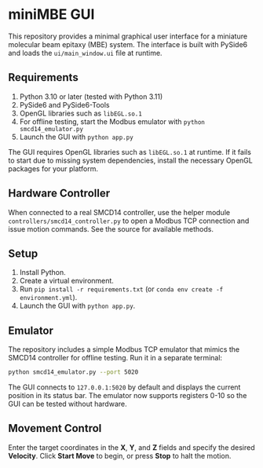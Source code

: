 # miniMBE GUI

This repository provides a minimal graphical user interface for a miniature molecular beam epitaxy (MBE) system.  The interface is built with PySide6 and loads the `ui/main_window.ui` file at runtime.

## Requirements

1. Python 3.10 or later (tested with Python 3.11)
2. PySide6 and PySide6-Tools
3. OpenGL libraries such as `libEGL.so.1`
4. For offline testing, start the Modbus emulator with
   `python smcd14_emulator.py`
5. Launch the GUI with `python app.py`

The GUI requires OpenGL libraries such as `libEGL.so.1` at runtime. If it fails
to start due to missing system dependencies, install the necessary OpenGL
packages for your platform.

## Hardware Controller

When connected to a real SMCD14 controller, use the helper module
`controllers/smcd14_controller.py` to open a Modbus TCP connection and issue
motion commands.  See the source for available methods.

## Setup

1. Install Python.
2. Create a virtual environment.
3. Run `pip install -r requirements.txt` (or `conda env create -f environment.yml`).
4. Launch the GUI with `python app.py`.

## Emulator

The repository includes a simple Modbus TCP emulator that mimics the SMCD14 controller for offline testing.  Run it in a separate terminal:

```bash
python smcd14_emulator.py --port 5020
```

The GUI connects to `127.0.0.1:5020` by default and displays the current position in its status bar.
The emulator now supports registers 0-10 so the GUI can be tested without hardware.

## Movement Control

Enter the target coordinates in the **X**, **Y**, and **Z** fields and specify the desired **Velocity**. Click **Start Move** to begin, or press **Stop** to halt the motion.
